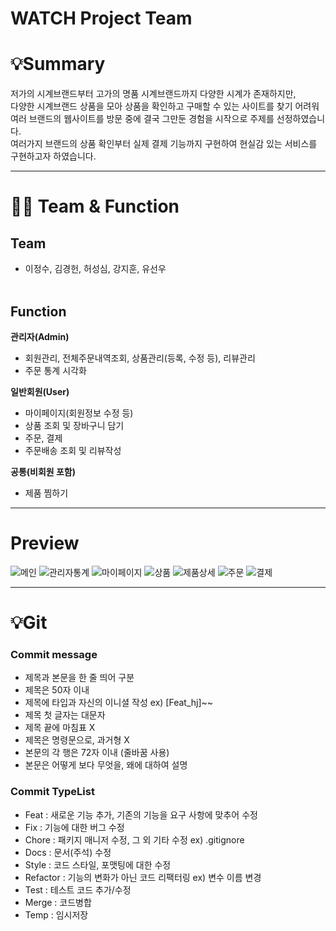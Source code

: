 # WATCH Project Team


# 💡Summary
저가의 시계브랜드부터 고가의 명품 시계브랜드까지 다양한 시계가 존재하지만, 
<br>
다양한 시계브랜드 상품을 모아 상품을 확인하고 구매할 수 있는 사이트를 찾기 어려워 
<br>
여러 브랜드의 웹사이트를 방문 중에 결국 그만둔 경험을 시작으로 주제를 선정하였습니다.
<br>
여러가지 브랜드의 상품 확인부터 실제 결제 기능까지 구현하여 현실감 있는 서비스를 구현하고자 하였습니다.

---

# 🧑‍💻 Team & Function
## Team
- 이정수, 김경헌, 허성심, 강지훈, 유선우
<br><br>
## Function
**관리자(Admin)**

- 회원관리, 전체주문내역조회, 상품관리(등록, 수정 등), 리뷰관리
- 주문 통계 시각화
    
**일반회원(User)**
- 마이페이지(회원정보 수정 등)
- 상품 조회 및 장바구니 담기
- 주문, 결제
- 주문배송 조회 및 리뷰작성

**공통(비회원 포함)**
- 제품 찜하기

---

# Preview
![메인](https://github.com/user-attachments/assets/f590db4e-a940-42cf-9d55-3e71990ac3a4)
![관리자통계](https://github.com/user-attachments/assets/696bacd6-f6e4-4114-9e4c-8bdbebfa44f3)
![마이페이지](https://github.com/user-attachments/assets/9ec7288c-d686-428f-afb9-3362e4c57983)
![상품](https://github.com/user-attachments/assets/956e4f76-7402-4b29-b084-56ce78e41aa5)
![제품상세](https://github.com/user-attachments/assets/6eee0d6b-a31f-493d-98fb-dc461921979f)
![주문](https://github.com/user-attachments/assets/c9641468-1d99-4f78-a059-f5cf93fa8f3f)
![결제](https://github.com/user-attachments/assets/d27d5408-88ea-47a1-8692-cb27490a21aa)

---

# 💡Git

### Commit message
- 제목과 본문을 한 줄 띄어 구분
- 제목은 50자 이내
- 제목에 타입과 자신의 이니셜 작성 ex) [Feat_hj]~~
- 제목 첫 글자는 대문자
- 제목 끝에 마침표 X
- 제목은 명령문으로, 과거형 X
- 본문의 각 행은 72자 이내 (줄바꿈 사용)
- 본문은 어떻게 보다 무엇을, 왜에 대하여 설명

### Commit TypeList
- Feat : 새로운 기능 추가, 기존의 기능을 요구 사항에 맞추어 수정
- Fix : 기능에 대한 버그 수정
- Chore : 패키지 매니저 수정, 그 외 기타 수정 ex) .gitignore
- Docs : 문서(주석) 수정
- Style : 코드 스타일, 포맷팅에 대한 수정
- Refactor : 기능의 변화가 아닌 코드 리팩터링 ex) 변수 이름 변경
- Test : 테스트 코드 추가/수정
- Merge : 코드병합
- Temp : 임시저장
